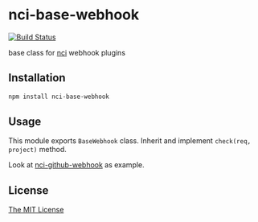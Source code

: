 # nci-base-webhook
[![Build Status](https://travis-ci.org/fleg/nci-base-webhook.svg?branch=master)](https://travis-ci.org/fleg/nci-base-webhook)

base class for [nci](https://github.com/node-ci/nci) webhook plugins


## Installation

```sh
npm install nci-base-webhook
```

## Usage

This module exports `BaseWebhook` class. Inherit and implement `check(req, project)` method.

Look at [nci-github-webhook](https://github.com/fleg/nci-shields) as example.

## License

[The MIT License](https://raw.githubusercontent.com/fleg/nci-base-webhook/master/LICENSE)
